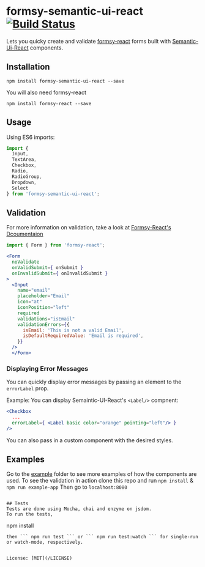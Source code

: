 # formsy-semantic-ui-react  [![Build Status](https://travis-ci.org/zabute/formsy-semantic-ui-react.svg?branch=master)](https://travis-ci.org/zabute/formsy-semantic-ui-react)

Lets you quicky create and validate [formsy-react](https://github.com/christianalfoni/formsy-react) forms built with [Semantic-Ui-React](https://github.com/Semantic-Org/Semantic-UI-React) components.

## Installation

```
npm install formsy-semantic-ui-react --save
```

You will also need formsy-react

```
npm install formsy-react --save
```

## Usage

Using ES6 imports:
```js
import {
  Input,
  TextArea,
  Checkbox,
  Radio,
  RadioGroup,
  Dropdown,
  Select
} from 'formsy-semantic-ui-react';
```

## Validation

For more information on validation, take a look at [Formsy-React's Dcoumentaion](https://github.com/christianalfoni/formsy-react/blob/master/API.md)

```jsx
import { Form } from 'formsy-react';

<Form
  noValidate
  onValidSubmit={ onSubmit }
  onInvalidSubmit={ onInvalidSubmit }
>
  <Input
    name="email"
    placeholder="Email"
    icon="at"
    iconPosition="left"
    required
    validations="isEmail"
    validationErrors={{
      isEmail: 'This is not a valid Email',
      isDefaultRequiredValue: 'Email is required',
    }}
  />
  </Form>
```

### Displaying Error Messages

You can quickly display error messages by passing an element to the ``` errorLabel ``` prop.

Example: You can display Semaintic-UI-React's ``` <Label/> ``` compnent:

```jsx
<Checkbox
  ...
  errorLabel={ <Label basic color="orange" pointing="left"/> }
/>
```
You can also pass in a custom component with the desired styles.


## Examples
Go to the [example](/example) folder to see more examples of how the components are used.
To see the validation in action clone this repo and run
``` npm install ``` & ``` npm run example-app ``` Then go to ```localhost:8080```
```

## Tests
Tests are done using Mocha, chai and enzyme on jsdom.
To run the tests,
```
npm install
```
then ``` npm run test ``` or ``` npm run test:watch ``` for single-run or watch-mode, respectively.


License: [MIT](/LICENSE)
